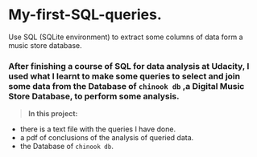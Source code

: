 # My-first-SQL-queries.
Use SQL (SQLite environment) to extract some columns of data form a music store database.
### After finishing a course of SQL for data analysis at Udacity, I used what I learnt to make some queries to select and join some data from the Database of `chinook db` ,a Digital Music Store Database, to perform some analysis.
> **In this project:**
- there is a text file with the queries I have done.
- a pdf of conclusions of the analysis of queried data.
- the Database of `chinook db`.
